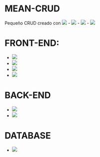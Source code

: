 # MEAN-CRUD

Pequeño CRUD creado con <img src="https://img.shields.io/badge/-Angular-red?style=plastic&logo=angular" /> - <img src="https://img.shields.io/badge/-Express-black?style=plastic&logo=express" /> - <img src="https://img.shields.io/badge/-MongoDB-black?style=plastic&logo=mongodb" /> - <img src="https://img.shields.io/badge/-Node-black?style=plastic&logo=node" />

# FRONT-END:

<ul>
  <li><img src="https://img.shields.io/badge/-Angular-red?style=plastic&logo=angular" /></li>
  <li><img src="https://img.shields.io/badge/-CSS3-black?style=plastic&logo=css3" /></li>
  <li><img src="https://img.shields.io/badge/-HTML5-black?style=plastic&logo=html5" /></li>
  <li><img src="https://img.shields.io/badge/-Bootstrap-black?style=plastic&logo=bootstrap" /></li>
</ul>

# BACK-END

<ul>
  <li><img src="https://img.shields.io/badge/-Node-black?style=plastic&logo=node" /></li>
  <li><img src="https://img.shields.io/badge/-Express-black?style=plastic&logo=express" /></li>
</ul>

# DATABASE

<ul>
  <li><img src="https://img.shields.io/badge/-MongoDB-black?style=plastic&logo=mongodb" /></li>
</ul>
 
